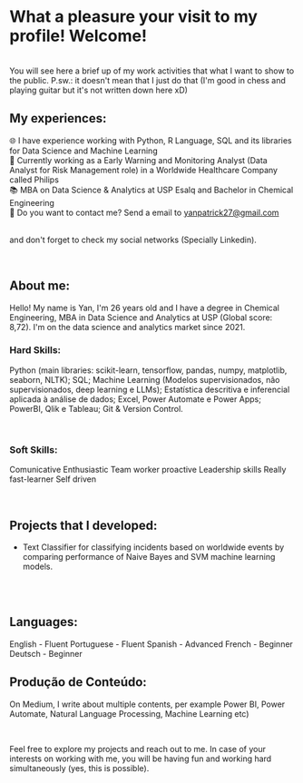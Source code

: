 # What a pleasure your visit to my profile! Welcome!

<br>
You will see here a brief up of my work activities that what I want to show to the public. P.sw.: it doesn't mean that I just do that (I'm good in chess and playing guitar but it's not written down here xD) 

## My experiences:

🌐 I have experience working with Python, R Language, SQL and its libraries for Data Science and Machine Learning<br>
🎲 Currently working as a Early Warning and Monitoring Analyst (Data Analyst for Risk Management role) in a Worldwide Healthcare Company called Philips<br>
📚 MBA on Data Science & Analytics at USP Esalq and Bachelor in Chemical Engineering <br>
📧 Do you want to contact me? Send a email to yanpatrick27@gmail.com <br>
<br>

and don't forget to check my social networks (Specially Linkedin).

<br>

## About me:

Hello! My name is Yan, I'm 26 years old and I have a degree in Chemical Engineering, MBA in Data Science and Analytics at USP (Global score: 8,72). I'm on the data science and analytics market since 2021.<br>

### Hard Skills:

Python (main libraries: scikit-learn, tensorflow, pandas, numpy, matplotlib, seaborn, NLTK);
SQL;
Machine Learning (Modelos supervisionados, não supervisionados, deep learning e LLMs);
Estatística descritiva e inferencial aplicada à análise de dados;
Excel, Power Automate e Power Apps;
PowerBI, Qlik e Tableau;
Git & Version Control.
<br>

<br>

### Soft Skills:

Comunicative
Enthusiastic
Team worker
proactive
Leadership skills
Really fast-learner
Self driven
<br>

<br>

## Projects that I developed:

- Text Classifier for classifying incidents based on worldwide events by comparing performance of Naive Bayes and SVM machine learning models.
<br>

<br>

## Languages:

English - Fluent
Portuguese - Fluent
Spanish - Advanced
French - Beginner
Deutsch - Beginner

## Produção de Conteúdo:

On Medium, I write about multiple contents, per example Power BI, Power Automate, Natural Language Processing, Machine Learning etc)

<br>

Feel free to explore my projects and reach out to me. In case of your interests on working with me, you will be having fun and working hard simultaneously (yes, this is possible).
